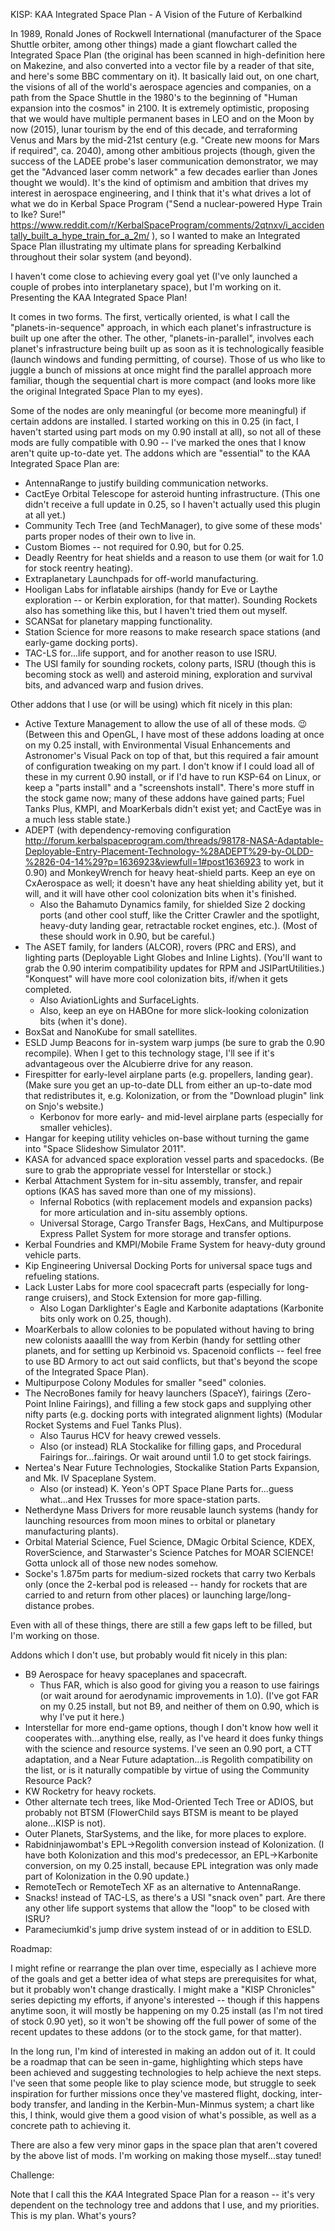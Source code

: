KISP: KAA Integrated Space Plan - A Vision of the Future of Kerbalkind

In 1989, Ronald Jones of Rockwell International (manufacturer of the Space Shuttle orbiter, among other things) made a giant flowchart called the Integrated Space Plan (the original has been scanned in high-definition here on Makezine, and also converted into a vector file by a reader of that site, and here's some BBC commentary on it).  It basically laid out, on one chart, the visions of all of the world's aerospace agencies and companies, on a path from the Space Shuttle in the 1980's to the beginning of "Human expansion into the cosmos" in 2100.  It is extremely optimistic, proposing that we would have multiple permanent bases in LEO and on the Moon by now (2015), lunar tourism by the end of this decade, and terraforming Venus and Mars by the mid-21st century (e.g. "Create new moons for Mars if required", ca. 2040), among other ambitious projects (though, given the success of the LADEE probe's laser communication demonstrator, we may get the "Advanced laser comm network" a few decades earlier than Jones thought we would).  It's the kind of optimism and ambition that drives my interest in aerospace engineering, and I think that it's what drives a lot of what we do in Kerbal Space Program ("Send a nuclear-powered Hype Train to Ike?  Sure!" https://www.reddit.com/r/KerbalSpaceProgram/comments/2qtnxv/i_accidentally_built_a_hype_train_for_a_2m/ ), so I wanted to make an Integrated Space Plan illustrating my ultimate plans for spreading Kerbalkind throughout their solar system (and beyond).

I haven't come close to achieving every goal yet (I've only launched a couple of probes into interplanetary space), but I'm working on it.  Presenting the KAA Integrated Space Plan!



It comes in two forms.  The first, vertically oriented, is what I call the "planets-in-sequence" approach, in which each planet's infrastructure is built up one after the other.  The other, "planets-in-parallel", involves each planet's infrastructure being built up as soon as it is technologically feasible (launch windows and funding permitting, of course).  Those of us who like to juggle a bunch of missions at once might find the parallel approach more familiar, though the sequential chart is more compact (and looks more like the original Integrated Space Plan to my eyes).

Some of the nodes are only meaningful (or become more meaningful) if certain addons are installed.  I started working on this in 0.25 (in fact, I haven't started using part mods on my 0.90 install at all), so not all of these mods are fully compatible with 0.90 -- I've marked the ones that I know aren't quite up-to-date yet.  The addons which are "essential" to the KAA Integrated Space Plan are:

* AntennaRange to justify building communication networks.
* CactEye Orbital Telescope for asteroid hunting infrastructure.  (This one didn't receive a full update in 0.25, so I haven't actually used this plugin at all yet.)
* Community Tech Tree (and TechManager), to give some of these mods' parts proper nodes of their own to live in.
* Custom Biomes -- not required for 0.90, but for 0.25.
* Deadly Reentry for heat shields and a reason to use them (or wait for 1.0 for stock reentry heating).
* Extraplanetary Launchpads for off-world manufacturing.
* Hooligan Labs for inflatable airships (handy for Eve or Laythe exploration -- or Kerbin exploration, for that matter).  Sounding Rockets also has something like this, but I haven't tried them out myself.
* SCANSat for planetary mapping functionality.
* Station Science for more reasons to make research space stations (and early-game docking ports).
* TAC-LS for...life support, and for another reason to use ISRU.
* The USI family for sounding rockets, colony parts, ISRU (though this is becoming stock as well) and asteroid mining, exploration and survival bits, and advanced warp and fusion drives.

Other addons that I use (or will be using) which fit nicely in this plan:

* Active Texture Management to allow the use of all of these mods.  :wink:  (Between this and OpenGL, I have most of these addons loading at once on my 0.25 install, with Environmental Visual Enhancements and Astronomer's Visual Pack on top of that, but this required a fair amount of configuration tweaking on my part.  I don't know if I could load all of these in my current 0.90 install, or if I'd have to run KSP-64 on Linux, or keep a  "parts install" and a "screenshots install".  There's more stuff in the stock game now; many of these addons have gained parts; Fuel Tanks Plus, KMPI, and MoarKerbals didn't exist yet; and CactEye was in a much less stable state.)
* ADEPT (with dependency-removing configuration http://forum.kerbalspaceprogram.com/threads/98178-NASA-Adaptable-Deployable-Entry-Placement-Technology-%28ADEPT%29-by-OLDD-%2826-04-14%29?p=1636923&viewfull=1#post1636923 to work in 0.90) and MonkeyWrench for heavy heat-shield parts.  Keep an eye on CxAerospace as well; it doesn't have any heat shielding ability yet, but it will, and it will have other cool colonization bits when it's finished.
	* Also the Bahamuto Dynamics family, for shielded Size 2 docking ports (and other cool stuff, like the Critter Crawler and the spotlight, heavy-duty landing gear, retractable rocket engines, etc.).  (Most of these should work in 0.90, but be careful.)
* The ASET family, for landers (ALCOR), rovers (PRC and ERS), and lighting parts (Deployable Light Globes and Inline Lights).  (You'll want to grab the 0.90 interim compatibility updates for RPM and JSIPartUtilities.)  "Konquest" will have more cool colonization bits, if/when it gets completed.
	* Also AviationLights and SurfaceLights.
	* Also, keep an eye on HABOne for more slick-looking colonization bits (when it's done).
* BoxSat and NanoKube for small satellites.
* ESLD Jump Beacons for in-system warp jumps (be sure to grab the 0.90 recompile).  When I get to this technology stage, I'll see if it's advantageous over the Alcubierre drive for any reason.
* Firespitter for early-level airplane parts (e.g. propellers, landing gear).  (Make sure you get an up-to-date DLL from either an up-to-date mod that redistributes it, e.g. Kolonization, or from the "Download plugin" link on Snjo's website.)
	* Kerbonov for more early- and mid-level airplane parts (especially for smaller vehicles).
* Hangar for keeping utility vehicles on-base without turning the game into "Space Slideshow Simulator 2011". 
* KASA for advanced space exploration vessel parts and spacedocks.  (Be sure to grab the appropriate vessel for Interstellar or stock.)
* Kerbal Attachment System for in-situ assembly, transfer, and repair options (KAS has saved more than one of my missions).
	* Infernal Robotics (with replacement models and expansion packs) for more articulation and in-situ assembly options.
	* Universal Storage, Cargo Transfer Bags, HexCans, and Multipurpose Express Pallet System for more storage and transfer options.
* Kerbal Foundries and KMPI/Mobile Frame System for heavy-duty ground vehicle parts.
* Kip Engineering Universal Docking Ports for universal space tugs and refueling stations.
* Lack Luster Labs for more cool spacecraft parts (especially for long-range cruisers), and Stock Extension for more gap-filling.
	* Also Logan Darklighter's Eagle and Karbonite adaptations (Karbonite bits only work on 0.25, though).
* MoarKerbals to allow colonies to be populated without having to bring new colonists aaaallll the way from Kerbin (handy for settling other planets, and for setting up Kerbinoid vs. Spacenoid conflicts -- feel free to use BD Armory to act out said conflicts, but that's beyond the scope of the Integrated Space Plan).
* Multipurpose Colony Modules for smaller "seed" colonies.
* The NecroBones family for heavy launchers (SpaceY), fairings (Zero-Point Inline Fairings), and filling a few stock gaps and supplying other nifty parts (e.g. docking ports with integrated alignment lights) (Modular Rocket Systems and Fuel Tanks Plus).
	* Also Taurus HCV for heavy crewed vessels.
	* Also (or instead) RLA Stockalike for filling gaps, and Procedural Fairings for...fairings.  Or wait around until 1.0 to get stock fairings.
* Nertea's Near Future Technologies, Stockalike Station Parts Expansion, and Mk. IV Spaceplane System.
	* Also (or instead) K. Yeon's OPT Space Plane Parts for...guess what...and Hex Trusses for more space-station parts.
* Netherdyne Mass Drivers for more reusable launch systems (handy for launching resources from moon mines to orbital or planetary manufacturing plants).
* Orbital Material Science, Fuel Science, DMagic Orbital Science, KDEX, RoverScience, and Starwaster's Science Patches for MOAR SCIENCE!  Gotta unlock all of those new nodes somehow.
* Socke's 1.875m parts for medium-sized rockets that carry two Kerbals only (once the 2-kerbal pod is released -- handy for rockets that are carried to and return from other places) or launching large/long-distance probes.

Even with all of these things, there are still a few gaps left to be filled, but I'm working on those.

Addons which I don't use, but probably would fit nicely in this plan:

* B9 Aerospace for heavy spaceplanes and spacecraft.
	* Thus FAR, which is also good for giving you a reason to use fairings (or wait around for aerodynamic improvements in 1.0).  (I've got FAR on my 0.25 install, but not B9, and neither of them on 0.90, which is why I've put it here.)
* Interstellar for more end-game options, though I don't know how well it cooperates with...anything else, really, as I've heard it does funky things with the science and resource systems.  I've seen an 0.90 port, a CTT adaptation, and a Near Future adaptation...is Regolith compatibility on the list, or is it naturally compatible by virtue of using the Community Resource Pack?
* KW Rocketry for heavy rockets.
* Other alternate tech trees, like Mod-Oriented Tech Tree or ADIOS, but probably not BTSM (FlowerChild says BTSM is meant to be played alone...KISP is not).
* Outer Planets, StarSystems, and the like, for more places to explore.
* Rabidninjawombat's EPL->Regolith conversion instead of Kolonization.  (I have both Kolonization and this mod's predecessor, an EPL->Karbonite conversion, on my 0.25 install, because EPL integration was only made part of Kolonization in the 0.90 update.)
* RemoteTech or RemoteTech XF as an alternative to AntennaRange.
* Snacks! instead of TAC-LS, as there's a USI "snack oven" part.  Are there any other life support systems that allow the "loop" to be closed with ISRU?
* Parameciumkid's jump drive system instead of or in addition to ESLD.

Roadmap:

I might refine or rearrange the plan over time, especially as I achieve more of the goals and get a better idea of what steps are prerequisites for what, but it probably won't change drastically.  I might make a "KISP Chronicles" series depicting my efforts, if anyone's interested -- though if this happens anytime soon, it will mostly be happening on my 0.25 install (as I'm not tired of stock 0.90 yet), so it won't be showing off the full power of some of the recent updates to these addons (or to the stock game, for that matter).

In the long run, I'm kind of interested in making an addon out of it.  It could be a roadmap that can be seen in-game, highlighting which steps have been achieved and suggesting technologies to help achieve the next steps.  I've seen that some people like to play science mode, but struggle to seek inspiration for further missions once they've mastered flight, docking, inter-body transfer, and landing in the Kerbin-Mun-Minmus system; a chart like this, I think, would give them a good vision of what's possible, as well as a concrete path to achieving it.

There are also a few very minor gaps in the space plan that aren't covered by the above list of mods.  I'm working on making those myself...stay tuned!

Challenge:

Note that I call this the *KAA* Integrated Space Plan for a reason -- it's very dependent on the technology tree and addons that I use, and my priorities.  This is my plan.  What's yours?